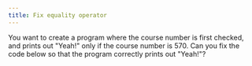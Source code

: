```yaml
---
title: Fix equality operator
---
```


You want to create a program where the course number is first checked, and prints out "Yeah!" only if the course number is 570. Can you fix the code below so that the program correctly prints out "Yeah!"?
